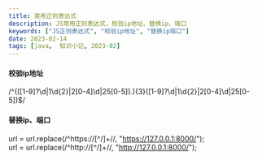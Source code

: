 ```yaml
---
title: 常用正则表达式
description: JS常用正则表达式，校验ip地址、替换ip、端口
keywords: ["JS正则表达式", "校验ip地址", "替换ip端口"]
date: 2023-02-14
tags: [java,  知识小记, 2023-02]
---
```


#### 校验ip地址
/^(([1-9]?\d|1\d{2}|2[0-4]\d|25[0-5])\.){3}([1-9]?\d|1\d{2}|2[0-4]\d|25[0-5])$/

#### 替换ip、端口
url = url.replace(/^https:\/\/[^/]+\//, "https://127.0.0.1:8000/");  
url = url.replace(/^http:\/\/[^/]+\//, "http://127.0.0.1:8000/");  
